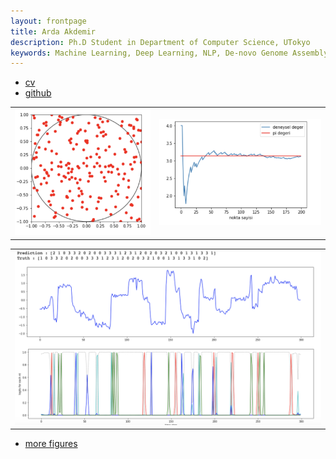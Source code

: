 ```yaml
---
layout: frontpage
title: Arda Akdemir
description: Ph.D Student in Department of Computer Science, UTokyo
keywords: Machine Learning, Deep Learning, NLP, De-novo Genome Assembly
---
```


<div class="navbar">
  <div class="navbar-inner">
      <ul class="nav">
          <li><a href="{{ BASE_PATH }}/assets/AKDEMIR_CV_GOOGLE.pdf">cv</a></li>
          <li><a href="https://github.com/ardakdemir">github</a></li>
      </ul>
  </div>
</div>

<table class="wide">
<tr>
  <td class="left">
    <a href="pages/publpics/mc.html">
        <img src="assets/publpics/mc.png" alt="Simulating Markov Chains" title="Simulating Markov Chains"/>
    </a>
  </td>
  <td class="right">
    <a href="pages/publpics/mppdiag_fig4.html">
        <img src="assets/publpics/simul_pi.png" alt="Islak et al." title="Islak et al. (2019)"/>
    </a>
  </td>
</tr>
</table>
<table class="wide">
<tr>
  <td class="left">
    <a href="assets/publpics/basecalling.png">
        <img src="assets/publpics/basecalling.png" alt="Basecalling" title="Basecalling"/>
    </a>
  </td>
</tr>
</table>

<div class="navbar">
  <div class="navbar-inner">
      <ul class="nav">
          <li><a href="morefigs.html">more figures</a></li>
      </ul>
  </div>
</div>
